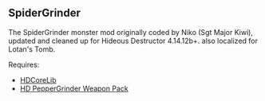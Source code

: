 ## SpiderGrinder
The SpiderGrinder monster mod originally coded by Niko (Sgt Major Kiwi),  
updated and cleaned up for Hideous Destructor 4.14.12b+.
also localized for Lotan's Tomb.

Requires:
- [HDCoreLib](https://github.com/HDest-Community/hdest-core-lib)
- [HD PepperGrinder Weapon Pack](https://gitlab.com/hdiscord-saltmines/hd-peppergrinder)
